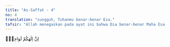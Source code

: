 ```yaml
---
title: "As-Saffat - 4"
no: 4
translation: "sungguh, Tuhanmu benar-benar Esa."
tafsir: "Allah menegaskan pada ayat ini bahwa Dia benar-benar Maha Esa. Ia tidak berserikat dengan siapa pun dalam menciptakan, memelihara, dan menguasai segala makhluk-Nya. Tuhan yang pantas ditaati dan disembah memang hanya satu, yaitu Allah swt. Dalam Surah al-Ikhlash, jelas Allah menerangkan zat-Nya: huwa Allah ahad, Allah ash-shamad."
---
```


اِنَّ اِلٰهَكُمْ لَوَاحِدٌۗ 
